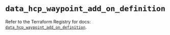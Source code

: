 # `data_hcp_waypoint_add_on_definition`

Refer to the Terraform Registry for docs: [`data_hcp_waypoint_add_on_definition`](https://registry.terraform.io/providers/hashicorp/hcp/0.95.0/docs/data-sources/waypoint_add_on_definition).
